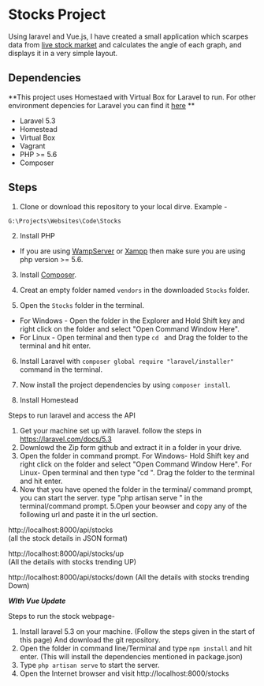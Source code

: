 # Stocks Project

Using laravel and Vue.js, I have created a small application which scarpes data from [live stock market](https://www.nseindia.com/live_market/dynaContent/live_watch/equities_stock_watch.htm) and calculates the angle of each graph, and displays it in a very simple layout.

## Dependencies

**This project uses Homestaed with Virtual Box for Laravel to run. For other environment depencies for Laravel you can find it [here](https://laravel.com/docs/5.3/installation) **

 * Laravel 5.3
 * Homestead
 * Virtual Box
 * Vagrant
 * PHP >= 5.6
 * Composer
 
## Steps

 1. Clone or download this repository to your local dirve. 
   Example -
   
   `G:\Projects\Websites\Code\Stocks`
   
 2. Install PHP 
  * If you are using [WampServer](http://www.wampserver.com/) or [Xampp](https://www.apachefriends.org/index.html) then make sure you are using php version >= 5.6. 
  
 3. Install [Composer](https://getcomposer.org/download/).
 
 4. Creat an empty folder named `vendors` in the downloaded `Stocks` folder.
 
 5. Open the `Stocks` folder in the terminal.
   * For Windows - 
      Open the folder in the Explorer and Hold Shift key and right click on the folder and select "Open Command Window Here".
   * For Linux - 
       Open terminal and then type `cd ` and Drag the folder to the terminal and hit enter.
       
 6. Install Laravel with `composer global require "laravel/installer"` command in the terminal.

 7. Now install the project dependencies by using `composer install`.
 
 8. Install Homestead 
 
 
 
Steps to run laravel and access the API
 1. Get your machine set up with laravel. follow the steps in https://laravel.com/docs/5.3
 2. Downlowd the Zip form github and extract it in a folder in your drive.
 3. Open the folder in command prompt. 
 For Windows-
 Hold Shift key and right click on the folder and select "Open Command Window Here".
 For Linux-
 Open terminal and then type "cd ". Drag the folder to the terminal and hit enter.
 4. Now that you have opened the folder in the terminal/ command prompt, you can start the server.
 type "php artisan serve " in the terminal/command prompt.
 5.Open your beowser and copy any of the following url and paste it in the url section.

http://localhost:8000/api/stocks  
(all the stock details in JSON format)


http://localhost:8000/api/stocks/up  
(All the details with stocks trending UP)


http://localhost:8000/api/stocks/down 
(All the details with stocks trending Down)


***WIth Vue Update***

Steps to run the stock webpage-

1. Install laravel 5.3 on your machine. (Follow the steps given in the start of this page) And download the git repository.
2. Open the folder in command line/Terminal and type ` npm install ` and hit enter. (This will install the dependencies mentioned in package.json)
3. Type ` php artisan serve ` to start the server.
4. Open the Internet browser and visit http://localhost:8000/stocks


